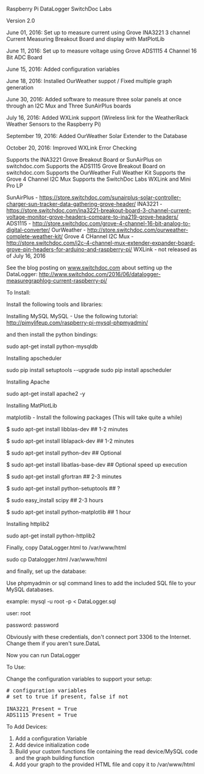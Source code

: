 Raspberry Pi DataLogger
SwitchDoc Labs

Version 2.0

June 01, 2016: Set up to measure current using Grove INA3221 3 channel Current Measuring Breakout Board and display with MatPlotLib

June 11, 2016: Set up to measure voltage using Grove ADS1115 4 Channel 16 Bit ADC Board

June 15, 2016: Added configuration variables

June 18, 2016: Installed OurWeather suppot / Fixed multiple graph generation

June 30, 2016: Added software to measure three solar panels at once through an I2C Mux and Three SunAirPlus boards

July 16, 2016: Added WXLink support (Wireless link for the WeatherRack Weather Sensors to the Raspberry Pi) 

September 19, 2016:  Added OurWeather Solar Extender to the Database 

October 20, 2016: Improved WXLink Error Checking


Supports the INA3221 Grove Breakout Board or SunAirPlus on switchdoc.com
Supports the ADS1115 Grove Breakout Board on switchdoc.com
Supports the OurWeather Full Weather Kit
Supports the Grove 4 Channel I2C Mux
Supports the SwitchDoc Labs WXLink and Mini Pro LP

SunAirPlus - https://store.switchdoc.com/sunairplus-solar-controller-charger-sun-tracker-data-gathering-grove-header/
INA3221 - https://store.switchdoc.com/ina3221-breakout-board-3-channel-current-voltage-monitor-grove-headers-compare-to-ina219-grove-headers/
ADS1115 - http://store.switchdoc.com/grove-4-channel-16-bit-analog-to-digital-converter/
OurWeather - http://store.switchdoc.com/ourweather-complete-weather-kit/ 
Grove 4 CHannel I2C Mux - http://store.switchdoc.com/i2c-4-channel-mux-extender-expander-board-grove-pin-headers-for-arduino-and-raspberry-pi/
WXLink - not released as of July 16, 2016


See the blog posting on www.switchdoc.com about setting up the DataLogger:
http://www.switchdoc.com/2016/06/datalogger-measuregraphlog-current-raspberry-pi/


To Install:

Install the following tools and libraries:

Installing MySQL
MySQL - Use the following tutorial:   http://pimylifeup.com/raspberry-pi-mysql-phpmyadmin/

and then install the python bindings:

sudo apt-get install python-mysqldb


Installing apscheduler 

sudo pip install setuptools --upgrade
sudo pip install apscheduler

Installing Apache

sudo apt-get install apache2 -y

Installing MatPlotLib


matplotlib - Install the following packages (This will take quite a while)

$ sudo apt-get install libblas-dev        ## 1-2 minutes

$ sudo apt-get install liblapack-dev      ## 1-2 minutes

$ sudo apt-get install python-dev        ## Optional

$ sudo apt-get install libatlas-base-dev ## Optional speed up execution

$ sudo apt-get install gfortran           ## 2-3 minutes

$ sudo apt-get install python-setuptools  ## ?

$ sudo easy_install scipy                 ## 2-3 hours

$ sudo apt-get install python-matplotlib  ## 1 hour


Installing httplib2

sudo apt-get install python-httplib2


Finally, copy DataLogger.html to /var/www/html

sudo cp Datalogger.html /var/www/html

and finally, set up the database:

Use phpmyadmin or sql command lines to add the included SQL file to your MySQL databases.

example: mysql -u root -p < DataLogger.sql

user: root

password: password

Obviously with these credentials, don't connect port 3306 to the Internet. Change them if you aren't sure.DataL

Now you can run DataLogger

To Use:

Change the configuration variables to support your setup:
<pre>
# configuration variables
# set to true if present, false if not

INA3221_Present = True
ADS1115_Present = True
</pre>

To Add Devices:

1) Add a configuration Variable<BR>
2) Add device initialization code<BR>
3) Build your custom functions file containing the read device/MySQL code and the graph building function<BR>
4) Add your graph to the provided HTML file and copy it to /var/www/html<BR>


